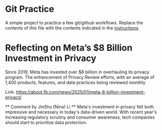 # Git Practice
A simple project to practice a few git/github workflows.  Replace the contents of this file with the contents indicated in the [instructions](./instructions.md).

# Reflecting on Meta’s $8 Billion Investment in Privacy
Since 2019, Meta has invested over $8 billion in overhauling its privacy program. The enhancement of Privacy Review efforts, with an average of 1,400 products, features, and data practices being reviewed monthly

Link: https://about.fb.com/news/2025/01/meta-8-billion-investment-privacy/

** Comment by JinShu (Nina) Li **
Meta's investment in privacy felt both impressive and necessary in today's data-driven world. 
With recent year's increasing regulatory scrutiny and consumer awareness, tech companies should start to prioritize data protection.  